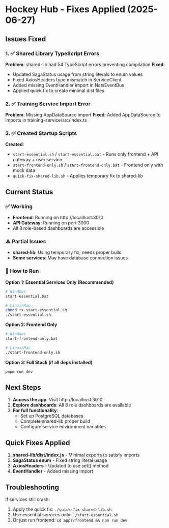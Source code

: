 # Hockey Hub - Fixes Applied (2025-06-27)

## Issues Fixed

### 1. ✅ Shared Library TypeScript Errors
**Problem**: shared-lib had 54 TypeScript errors preventing compilation
**Fixed**:
- Updated SagaStatus usage from string literals to enum values
- Fixed AxiosHeaders type mismatch in ServiceClient
- Added missing EventHandler import in NatsEventBus
- Applied quick fix to create minimal dist files

### 2. ✅ Training Service Import Error  
**Problem**: Missing AppDataSource import
**Fixed**: Added AppDataSource to imports in training-service/src/index.ts

### 3. ✅ Created Startup Scripts
**Created**:
- `start-essential.sh` / `start-essential.bat` - Runs only frontend + API gateway + user service
- `start-frontend-only.sh` / `start-frontend-only.bat` - Frontend only with mock data
- `quick-fix-shared-lib.sh` - Applies temporary fix to shared-lib

## Current Status

### ✅ Working
- **Frontend**: Running on http://localhost:3010
- **API Gateway**: Running on port 3000
- All 8 role-based dashboards are accessible

### ⚠️ Partial Issues
- **shared-lib**: Using temporary fix, needs proper build
- **Some services**: May have database connection issues

### 🚀 How to Run

**Option 1: Essential Services Only (Recommended)**
```bash
# Windows
start-essential.bat

# Linux/Mac
chmod +x start-essential.sh
./start-essential.sh
```

**Option 2: Frontend Only**
```bash
# Windows
start-frontend-only.bat

# Linux/Mac
./start-frontend-only.sh
```

**Option 3: Full Stack (if all deps installed)**
```bash
pnpm run dev
```

## Next Steps

1. **Access the app**: Visit http://localhost:3010
2. **Explore dashboards**: All 8 role dashboards are available
3. **For full functionality**: 
   - Set up PostgreSQL databases
   - Complete shared-lib proper build
   - Configure service environment variables

## Quick Fixes Applied

1. **shared-lib/dist/index.js** - Minimal exports to satisfy imports
2. **SagaStatus enum** - Fixed string literal usage
3. **AxiosHeaders** - Updated to use set() method
4. **EventHandler** - Added missing import

## Troubleshooting

If services still crash:
1. Apply the quick fix: `./quick-fix-shared-lib.sh`
2. Use essential services only: `./start-essential.sh`
3. Or just run frontend: `cd apps/frontend && npm run dev`